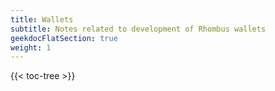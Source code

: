 ```yaml
---
title: Wallets
subtitle: Notes related to development of Rhombus wallets
geekdocFlatSection: true
weight: 1
---
```


{{< toc-tree >}}
